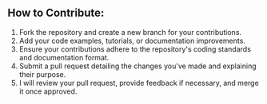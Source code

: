 ## How to Contribute:
1. Fork the repository and create a new branch for your contributions.
2. Add your code examples, tutorials, or documentation improvements.
3. Ensure your contributions adhere to the repository's coding standards and documentation format.
4. Submit a pull request detailing the changes you've made and explaining their purpose.
5. I will review your pull request, provide feedback if necessary, and merge it once approved.
